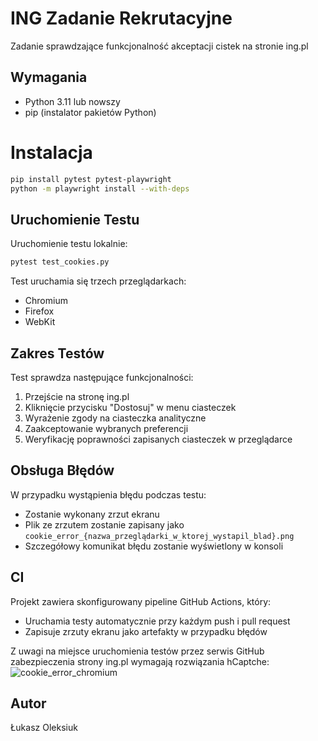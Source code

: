 # ING Zadanie Rekrutacyjne

Zadanie sprawdzające funkcjonalność akceptacji cistek na stronie ing.pl

## Wymagania

- Python 3.11 lub nowszy
- pip (instalator pakietów Python)

# Instalacja

```bash
pip install pytest pytest-playwright
python -m playwright install --with-deps
```

## Uruchomienie Testu

Uruchomienie testu lokalnie:
```bash
pytest test_cookies.py
```
Test uruchamia się trzech przeglądarkach:
- Chromium
- Firefox
- WebKit

## Zakres Testów

Test sprawdza następujące funkcjonalności:
1. Przejście na stronę ing.pl
2. Kliknięcie przycisku "Dostosuj" w menu ciasteczek
3. Wyrażenie zgody na ciasteczka analityczne
4. Zaakceptowanie wybranych preferencji
5. Weryfikację poprawności zapisanych ciasteczek w przeglądarce

## Obsługa Błędów

W przypadku wystąpienia błędu podczas testu:
- Zostanie wykonany zrzut ekranu
- Plik ze zrzutem zostanie zapisany jako `cookie_error_{nazwa_przeglądarki_w_ktorej_wystapil_blad}.png`
- Szczegółowy komunikat błędu zostanie wyświetlony w konsoli

## CI

Projekt zawiera skonfigurowany pipeline GitHub Actions, który:
- Uruchamia testy automatycznie przy każdym push i pull request
- Zapisuje zrzuty ekranu jako artefakty w przypadku błędów

Z uwagi na miejsce uruchomienia testów przez serwis GitHub zabezpieczenia strony ing.pl wymagają rozwiązania hCaptche:
![cookie_error_chromium](https://github.com/user-attachments/assets/f33c7dfb-52bd-45d5-ba63-bdd79650030a)

## Autor

Łukasz Oleksiuk
